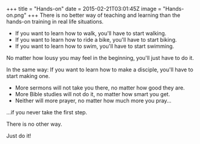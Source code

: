 +++
title = "Hands-on"
date = 2015-02-21T03:01:45Z
image = "Hands-on.png"
+++
There is no better way of teaching and learning than the hands-on training in real life situations.

* If you want to learn how to walk, you'll have to start walking.
* If you want to learn how to ride a bike, you'll have to start biking.
* If you want to learn how to swim, you'll have to start swimming.

No matter how lousy you may feel in the beginning, you'll just have to do it.

In the same way: If you want to learn how to make a disciple, you'll have to start making one.

* More sermons will not take you there, no matter how good they are.
* More Bible studies will not do it, no matter how smart you get.
* Neither will more prayer, no matter how much more you pray...

...if you never take the first step.

There is no other way.

Just do it!
